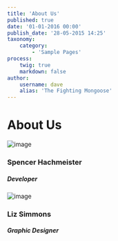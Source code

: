 ```yaml
---
title: 'About Us'
published: true
date: '01-01-2016 00:00'
publish_date: '28-05-2015 14:25'
taxonomy:
    category:
        - 'Sample Pages'
process:
    twig: true
    markdown: false
author:
    username: dave
    alias: 'The Fighting Mongoose'
---
```


<h1>About Us</h1>
<div class="gantry-width-block gantry-width-25">
	<div class="gantry-width-spacer">
		<div class="rt-center">
			<span class="rt-team-img">
				<img src="https://avatars3.githubusercontent.com/u/6370350?s=400&v=4" alt="image" />
			</span>	
			<h3 class="rt-uppercase nomarginbottom">Spencer Hachmeister</h3>
			<h5 class="nomargintop">Developer</h5>
			<div class="rt-staff-social">
				<!--<a href="#"><span class="rt-facebook"></span></a>
				<a href="#"><span class="rt-twitter"></span></a>
				<a href="#"><span class="rt-gplus"></span></a>-->
			</div>
		</div>
	</div>
</div>

<div class="gantry-width-block gantry-width-25">
	<div class="gantry-width-spacer">
		<div class="rt-center">
			<span class="rt-team-img">
				<img src="https://scontent.fapa1-1.fna.fbcdn.net/v/t1.0-9/21463247_10211281855856950_4748714929805495996_n.jpg?_nc_cat=106&_nc_oc=AQlttNPueOyzCQE6k92rrKtNNzAXACSOfjvlgmSBOA1fgyMvQrzWWwxATGAJscDnjvE&_nc_ht=scontent.fapa1-1.fna&oh=f0e3af740ad508005da025457dcfa43a&oe=5DCE9DED" alt="image" />
			</span>	
			<h3 class="rt-uppercase nomarginbottom">Liz Simmons</h3>
			<h5 class="nomargintop">Graphic Designer</h5>
			<div class="rt-staff-social">
				<!--<a href="#"><span class="rt-facebook"></span></a>
				<a href="#"><span class="rt-twitter"></span></a>
				<a href="#"><span class="rt-gplus"></span></a>-->
			</div>			
		</div>
	</div>
</div>

<!--<div class="gantry-width-block gantry-width-25">
	<div class="gantry-width-spacer">
		<div class="rt-center">
			<span class="rt-team-img">
				<img src="gantry-media://rocketlauncher/pages/about-us/img-04.jpg" alt="image" />
			</span>	
			<h3 class="rt-uppercase nomarginbottom">Anna Cruise</h3>
			<h5 class="nomargintop">UX &amp; UI Designer</h5>
			<div class="rt-staff-social">
				<a href="#"><span class="rt-facebook"></span></a>
				<a href="#"><span class="rt-twitter"></span></a>
				<a href="#"><span class="rt-gplus"></span></a>
			</div>			
		</div>
	</div>
</div>

<div class="gantry-width-block gantry-width-25">
	<div class="gantry-width-spacer">
		<div class="rt-center">
			<span class="rt-team-img">
				<img src="gantry-media://rocketlauncher/pages/about-us/img-05.jpg" alt="image" />
			</span>	
			<h3 class="rt-uppercase nomarginbottom">Thomas Davis</h3>
			<h5 class="nomargintop">Graphic Designer</h5>
			<div class="rt-staff-social">
				<a href="#"><span class="rt-facebook"></span></a>
				<a href="#"><span class="rt-twitter"></span></a>
				<a href="#"><span class="rt-gplus"></span></a>
			</div>			
		</div>
	</div>
</div>-->

<div class="clear"></div>